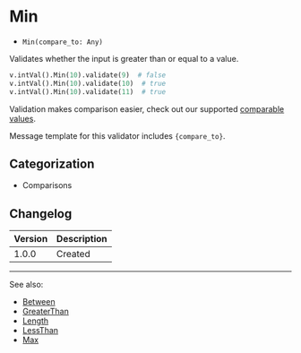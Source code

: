# Min

- `Min(compare_to: Any)`

Validates whether the input is greater than or equal to a value.

```python
v.intVal().Min(10).validate(9)  # false
v.intVal().Min(10).validate(10)  # true
v.intVal().Min(10).validate(11)  # true
```

Validation makes comparison easier, check out our supported
[comparable values](../comparable-values.md).

Message template for this validator includes `{compare_to}`.

## Categorization

- Comparisons

## Changelog

Version | Description
--------|-------------
  1.0.0 | Created

***
See also:

- [Between](Between.md)
- [GreaterThan](GreaterThan.md)
- [Length](Length.md)
- [LessThan](LessThan.md)
- [Max](Max.md)